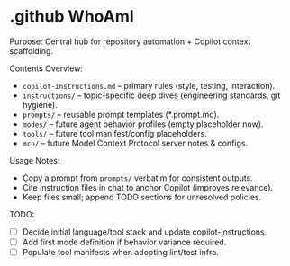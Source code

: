 # .github WhoAmI
Purpose: Central hub for repository automation + Copilot context scaffolding.

Contents Overview:
- `copilot-instructions.md` – primary rules (style, testing, interaction).
- `instructions/` – topic-specific deep dives (engineering standards, git hygiene).
- `prompts/` – reusable prompt templates (*.prompt.md).
- `modes/` – future agent behavior profiles (empty placeholder now).
- `tools/` – future tool manifest/config placeholders.
- `mcp/` – future Model Context Protocol server notes & configs.

Usage Notes:
- Copy a prompt from `prompts/` verbatim for consistent outputs.
- Cite instruction files in chat to anchor Copilot (improves relevance).
- Keep files small; append TODO sections for unresolved policies.

TODO:
- [ ] Decide initial language/tool stack and update copilot-instructions.
- [ ] Add first mode definition if behavior variance required.
- [ ] Populate tool manifests when adopting lint/test infra.
